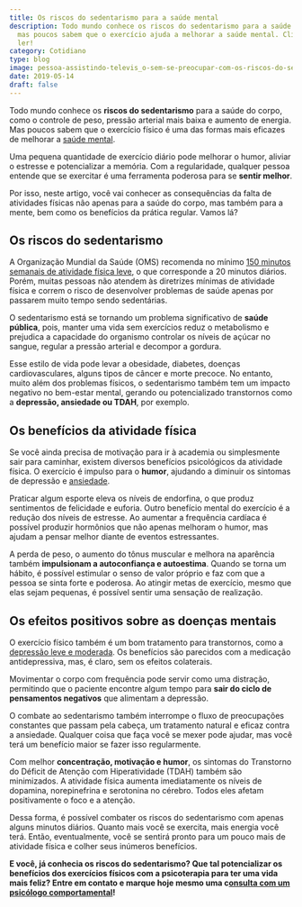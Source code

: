```yaml
---
title: Os riscos do sedentarismo para a saúde mental
description: Todo mundo conhece os riscos do sedentarismo para a saúde do corpo,
  mas poucos sabem que o exercício ajuda a melhorar a saúde mental. Clique para
  ler!
category: Cotidiano
type: blog
image: pessoa-assistindo-televis_o-sem-se-preocupar-com-os-riscos-do-sedentarismo.jpg
date: 2019-05-14
draft: false
---
```


Todo mundo conhece os **riscos do sedentarismo** para a saúde do corpo, como o controle de peso, pressão arterial mais baixa e aumento de energia. Mas poucos sabem que o exercício físico é uma das formas mais eficazes de melhorar a [saúde mental](/7-habitos-boa-saude-mental/).

Uma pequena quantidade de exercício diário pode melhorar o humor, aliviar o estresse e potencializar a memória. Com a regularidade, qualquer pessoa entende que se exercitar é uma ferramenta poderosa para se **sentir melhor**.

Por isso, neste artigo, você vai conhecer as consequências da falta de atividades físicas não apenas para a saúde do corpo, mas também para a mente, bem como os benefícios da prática regular. Vamos lá?

## **Os riscos do sedentarismo**

A Organização Mundial da Saúde (OMS) recomenda no mínimo [150 minutos semanais de atividade física leve](http://portalms.saude.gov.br/component/content/article/781-atividades-fisicas/40390-atividade-fisica), o que corresponde a 20 minutos diários. Porém, muitas pessoas não atendem às diretrizes mínimas de atividade física e correm o risco de desenvolver problemas de saúde apenas por passarem muito tempo sendo sedentárias.

O sedentarismo está se tornando um problema significativo de **saúde pública**, pois, manter uma vida sem exercícios reduz o metabolismo e prejudica a capacidade do organismo controlar os níveis de açúcar no sangue, regular a pressão arterial e decompor a gordura.

Esse estilo de vida pode levar a obesidade, diabetes, doenças cardiovasculares, alguns tipos de câncer e morte precoce. No entanto, muito além dos problemas físicos, o sedentarismo também tem um impacto negativo no bem-estar mental, gerando ou potencializado transtornos como a **depressão, ansiedade ou TDAH**, por exemplo.

## **Os benefícios da atividade física**

Se você ainda precisa de motivação para ir à academia ou simplesmente sair para caminhar, existem diversos benefícios psicológicos da atividade física. O exercício é impulso para o **humor**, ajudando a diminuir os sintomas de depressão e [ansiedade](/5-dicas-de-como-lidar-com-pessoas-com-transtorno-de-ansiedade/).

Praticar algum esporte eleva os níveis de endorfina, o que produz sentimentos de felicidade e euforia. Outro benefício mental do exercício é a redução dos níveis de estresse. Ao aumentar a frequência cardíaca é possível produzir hormônios que não apenas melhoram o humor, mas ajudam a pensar melhor diante de eventos estressantes.

A perda de peso, o aumento do tônus muscular e melhora na aparência também **impulsionam a autoconfiança e autoestima**. Quando se torna um hábito, é possível estimular o senso de valor próprio e faz com que a pessoa se sinta forte e poderosa. Ao atingir metas de exercício, mesmo que elas sejam pequenas, é possível sentir uma sensação de realização.

## **Os efeitos positivos sobre as doenças mentais**

O exercício físico também é um bom tratamento para transtornos, como a [depressão leve e moderada](/8-sintomas-de-depressao-que-voce-precisa-reconhecer/). Os benefícios são parecidos com a medicação antidepressiva, mas, é claro, sem os efeitos colaterais.

Movimentar o corpo com frequência pode servir como uma distração, permitindo que o paciente encontre algum tempo para **sair do ciclo de pensamentos negativos** que alimentam a depressão.

O combate ao sedentarismo também interrompe o fluxo de preocupações constantes que passam pela cabeça, um tratamento natural e eficaz contra a ansiedade. Qualquer coisa que faça você se mexer pode ajudar, mas você terá um benefício maior se fazer isso regularmente.

Com melhor **concentração, motivação e humor**, os sintomas do Transtorno do Déficit de Atenção com Hiperatividade (TDAH) também são minimizados. A atividade física aumenta imediatamente os níveis de dopamina, norepinefrina e serotonina no cérebro. Todos eles afetam positivamente o foco e a atenção.

Dessa forma, é possível combater os riscos do sedentarismo com apenas alguns minutos diários. Quanto mais você se exercita, mais energia você terá. Então, eventualmente, você se sentirá pronto para um pouco mais de atividade física e colher seus inúmeros benefícios.

**E você, já conhecia os riscos do sedentarismo? Que tal potencializar os benefícios dos exercícios físicos com a psicoterapia para ter uma vida mais feliz? Entre em contato e marque hoje mesmo uma c[onsulta com um psicólogo comportamental](/contato/)!**
